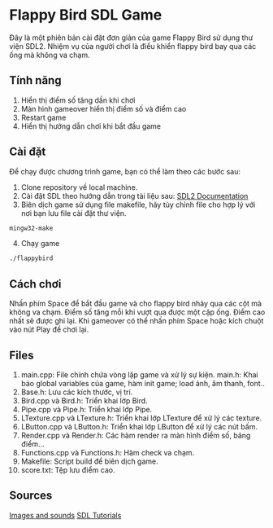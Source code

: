 # Flappy Bird SDL Game

Đây là một phiên bản cài đặt đơn giản của game Flappy Bird sử dụng thư viện SDL2. Nhiệm vụ của người chơi là điều khiển flappy bird bay qua các ống mà không va chạm.

## Tính năng

1. Hiển thị điểm số tăng dần khi chơi
2. Màn hình gameover hiển thị điểm số và điểm cao
3. Restart game
4. Hiển thị hướng dẫn chơi khi bắt đầu game

## Cài đặt

Để chạy được chương trình game, bạn có thể làm theo các bước sau:

1. Clone repository về local machine.
2. Cài đặt SDL theo hướng dẫn trong tài liệu sau:
[SDL2 Documentation](https://lazyfoo.net/tutorials/SDL/01_hello_SDL/index.php)
3. Biên dịch game sử dụng file makefile, hãy tùy chỉnh file cho hợp lý với nơi bạn lưu file cài đặt thư viện.
```bash
mingw32-make
```
4. Chạy game
```bash
./flappybird
```

## Cách chơi
Nhấn phím Space để bắt đầu game và cho flappy bird nhảy qua các cột mà không va chạm. 
Điểm số tăng mỗi khi vượt qua được một cặp ống. Điểm cao nhất sẽ được ghi lại.
Khi gameover có thể nhấn phím Space hoặc kích chuột vào nút Play để chơi lại.

## Files
1. main.cpp: File chính chứa vòng lặp game và xử lý sự kiện.
    main.h: Khai báo global variables của game, hàm init game; load ảnh, âm thanh, font..
2. Base.h: Lưu các kích thước, vị trí.
2. Bird.cpp và Bird.h: Triển khai lớp Bird.
3. Pipe.cpp và Pipe.h: Triển khai lớp Pipe.
4. LTexture.cpp và LTexture.h: Triển khai lớp LTexture để xử lý các texture.
5. LButton.cpp và LButton.h: Triển khai lớp LButton để xử lý các nút bấm.
6. Render.cpp và Render.h: Các hàm render ra màn hình điểm số, bảng điểm...
7. Functions.cpp và Functions.h: Hàm check va chạm.
8. Makefile: Script build để biên dịch game.
9. score.txt: Tệp lưu điểm cao.


## Sources
[Images and sounds](https://kosresetr55.itch.io/flappy-bird-assets-by-kosresetr55)
[SDL Tutorials](https://lazyfoo.net/tutorials/SDL/)

